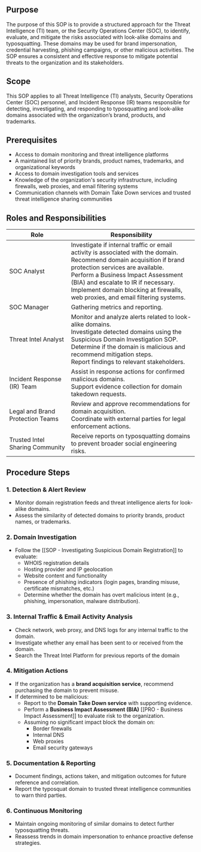 ## Purpose
The purpose of this SOP is to provide a structured approach for the Threat Intelligence (TI) team, or the Security Operations Center (SOC), to identify, evaluate, and mitigate the risks associated with look-alike domains and typosquatting. These domains may be used for brand impersonation, credential harvesting, phishing campaigns, or other malicious activities. The SOP ensures a consistent and effective response to mitigate potential threats to the organization and its stakeholders.
## Scope
This SOP applies to all Threat Intelligence (TI) analysts, Security Operations Center (SOC) personnel, and Incident Response (IR) teams responsible for detecting, investigating, and responding to typosquatting and look-alike domains associated with the organization’s brand, products, and trademarks.
## Prerequisites
- Access to domain monitoring and threat intelligence platforms
- A maintained list of priority brands, product names, trademarks, and organizational keywords
- Access to domain investigation tools and services
- Knowledge of the organization's security infrastructure, including firewalls, web proxies, and email filtering systems
- Communication channels with Domain Take Down services and trusted threat intelligence sharing communities
## Roles and Responsibilities

| Role                             | Responsibility                                                                                                                                                                                                                                                                                                                   |
| -------------------------------- | -------------------------------------------------------------------------------------------------------------------------------------------------------------------------------------------------------------------------------------------------------------------------------------------------------------------------------- |
| SOC Analyst                      | Investigate if internal traffic or email activity is associated with the domain.<br>Recommend domain acquisition if brand protection services are available.<br>Perform a Business Impact Assessment (BIA) and escalate to IR if necessary.<br>Implement domain blocking at firewalls, web proxies, and email filtering systems. |
| SOC Manager                      | Gathering metrics and reporting.                                                                                                                                                                                                                                                                                                 |
| Threat Intel Analyst             | Monitor and analyze alerts related to look-alike domains.<br>Investigate detected domains using the Suspicious Domain Investigation SOP.<br>Determine if the domain is malicious and recommend mitigation steps.<br>Report findings to relevant stakeholders.                                                                    |
| Incident Response (IR) Team      | Assist in response actions for confirmed malicious domains.<br>Support evidence collection for domain takedown requests.                                                                                                                                                                                                         |
| Legal and Brand Protection Teams | Review and approve recommendations for domain acquisition.<br>Coordinate with external parties for legal enforcement actions.                                                                                                                                                                                                    |
| Trusted Intel Sharing Community  | Receive reports on typosquatting domains to prevent broader social engineering risks.                                                                                                                                                                                                                                            |

## Procedure Steps

### 1. **Detection & Alert Review**
- Monitor domain registration feeds and threat intelligence alerts for look-alike domains.
- Assess the similarity of detected domains to priority brands, product names, or trademarks.
### 2. **Domain Investigation**
- Follow the [[SOP - Investigating Suspicious Domain Registration]] to evaluate:
    - WHOIS registration details
    - Hosting provider and IP geolocation
    - Website content and functionality
    - Presence of phishing indicators (login pages, branding misuse, certificate mismatches, etc.)
    - Determine whether the domain has overt malicious intent (e.g., phishing, impersonation, malware distribution).
### 3. **Internal Traffic & Email Activity Analysis**
- Check network, web proxy, and DNS logs for any internal traffic to the domain.
- Investigate whether any email has been sent to or received from the domain.
- Search the Threat Intel Platform for previous reports of the domain
### 4. **Mitigation Actions**
- If the organization has a **brand acquisition service**, recommend purchasing the domain to prevent misuse.
- If determined to be malicious:    
    - Report to the **Domain Take Down service** with supporting evidence.
    - Perform a **Business Impact Assessment (BIA)** [[PRO - Business Impact Assessment]] to evaluate risk to the organization.
    - Assuming no significant impact block the domain on:
        - Border firewalls
        - Internal DNS
        - Web proxies
        - Email security gateways
### 5. **Documentation & Reporting**
- Document findings, actions taken, and mitigation outcomes for future reference and correlation.
- Report the typosquat domain to trusted threat intelligence communities to warn third parties.
### 6. **Continuous Monitoring**
- Maintain ongoing monitoring of similar domains to detect further typosquatting threats.
- Reassess trends in domain impersonation to enhance proactive defense strategies.